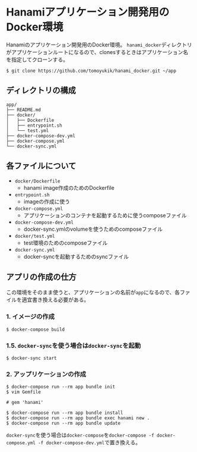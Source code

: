 # Hanamiアプリケーション開発用のDocker環境

Hanamiのアプリケーション開発用のDocker環境。
`hanami_docker`ディレクトリがアプリケーションルートになるので、clonesするときはアプリケーション名を指定してクローンする。

```
$ git clone https://github.com/tomoyukik/hanami_docker.git ~/app
```

## ディレクトリの構成

```sh:ディレクトリ構成
app/
├── README.md
├── docker/
│   ├── Dockerfile
│   ├── entrypoint.sh
│   └── test.yml
├── docker-compose-dev.yml
├── docker-compose.yml
└── docker-sync.yml
```

## 各ファイルについて

- `docker/Dockerfile`
  - hanami image作成のためのDockerfile
- `entrypoint.sh`
  - imageの作成に使う
- `docker-compose.yml`
  - アプリケーションのコンテナを起動するために使うcomposeファイル
- `docker-compose-dev.yml`
  - docker-sync.ymlのvolumeを使うためのcomposeファイル
- `docker/test.yml`
  - test環境のためのcomposeファイル
- `docker-sync.yml`
  - docker-syncを起動するためのsyncファイル

## アプリの作成の仕方

この環境をそのまま使うと、アプリケーションの名前が`app`になるので、各ファイルを適宜書き換える必要がある。

### 1. イメージの作成

```
$ docker-compose build
```

### 1.5. `docker-sync`を使う場合は`docker-sync`を起動

```
$ docker-sync start
```

### 2. アップリケーションの作成

```sh:Terminal
$ docker-compose run --rm app bundle init
$ vim Gemfile
```

```ruby:Gemfile
# gem 'hanami'
```

```sh:Terminal
$ docker-compose run --rm app bundle install
$ docker-compose run --rm app bundle exec hanami new .
$ docker-compose run --rm app bundle update
```

`docker-sync`を使う場合は`docker-compose`を`docker-compose -f docker-compose.yml -f docker-compose-dev.yml`で置き換える。
